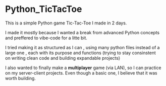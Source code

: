 # Python_TicTacToe

This is a simple Python game Tic-Tac-Toe I made in 2 days. 

I made it mostly because I wanted a break from advanced Python concepts and
preffered to vibe-code for a litte bit.

I tried making it as structured as I can , using many python files instead of
a large one , each with its purpose and functions (trying to stay consinstent
on writing clean code and building expandable projects)

I also wanted to finally make a **multiplayer** game (via LAN), so I can practice
on my server-client projects. Even though a basic one, I believe that it was 
worth building.